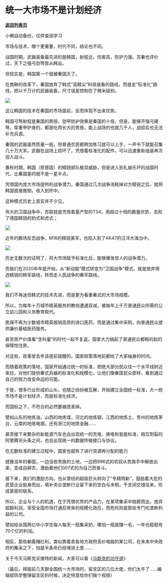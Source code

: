 # 统一大市场不是计划经济

[**返回列表页**](/gzh/政事堂2019)

小懒自动备份，仅供查阅学习

市场与技术，哪个更重要，时代不同，结论也不同。  

  

战国时期，武器装备最先进的是韩国，射程远，伤害高，防护力强。苏秦也评价过，天下之强弓劲弩皆从韩出。  

  

但现实是，韩国第一个就被秦国灭了。

  

在商鞅的改革下，秦国放弃了韩式“高精尖”科技装备的路线，而是走“标准化”路线，把以千万计的武器装备，尺寸误差控制在了微米级别。  

  

![](https://mmbiz.qpic.cn/mmbiz_gif/rxhS23yu8cOMSHpd6t6mibxWHpl9YAPlicG0JPTJJ0EjyoxiaPWFtbqoafJUJIy0zf4oymQ8StsBWaicWSKsmehvdg/640?wx_fmt=gif)

  

这让韩国的技术在秦国的市场面前，反而体现不出来优势。  

  

韩国弓弩射程是秦国的两倍，铠甲防护效果是秦国的十倍，但是，能够开强弓硬弩，穿重甲护身的，都是吃肉长大的贵族，能上战场的也就几千人，战损后也无法补充兵源。

  

秦国的武器虽然质量一般，但普通农民都稍加练习就可以上手，一声令下就能召集几十万大军。武器在战场上损坏了，凭借着标准化的配件，可以迅速重新组装再次投入战斗。

  

春秋时期，韩国（原晋国）的精锐部队极具威胁，但是进入到礼崩乐坏的战国时代，比秦国差的就不是一星半点。  

  

凭借国内庞大市场提供的战争潜力，秦国通过几次战争消耗掉对方精锐之后，就把韩国直接推倒，收入到怀中。  

  

这种模式历史上其实并不少见。  

  

伟大的卫国战争中，苏联就是凭借着量产型的T34，用超过十倍的数量优势，击败了德国精锐的豹式和虎式；

  

![](https://mmbiz.qpic.cn/mmbiz_jpg/rxhS23yu8cOMSHpd6t6mibxWHpl9YAPlicxnn4RGJo4jFoC4FLt0XqGcth08MTiadvMqibl0j2Z4FzdI4w3dBPuQIQ/640?wx_fmt=jpeg)

  

近年的数场反恐战争，M16的精锐美军，也陷入到了AK47的汪洋大海当中。

  

![](https://mmbiz.qpic.cn/mmbiz_jpg/rxhS23yu8cOMSHpd6t6mibxWHpl9YAPlicvz8acRJTJZ2TTyIEibfHZEVFfCVaZKaSh1fia616YoFTNficfRib8D6C8w/640?wx_fmt=jpeg)

  

历史无数次的证明了，将大市场赋予标准化后，能够爆发惊人的战争潜力。

  

而我们在2020年年底开始，从“新动能”模式转变为“卫国战争”模式，就是放弃筛选精锐的韩军路线，转而走人民战争的秦军路线。  

  

![](https://mmbiz.qpic.cn/mmbiz_jpg/rxhS23yu8cOMSHpd6t6mibxWHpl9YAPlicDfxxc1vNvDj37nHjxUKevBqyyUB0h5HsATl6dfCoS2ncMWW51oqfeQ/640?wx_fmt=jpeg)

  

我们不再迷信韩式的技术先进，而是更为看重秦式的大市场规模。

  

所以，为每年十万城市精英服务的教培遭遇双减，被每年上千万普通民众所需的公立幼儿园和义务教育取代。

  

医保不再为少数城市精英报销高昂的进口医药，而是通过集中采购，向普通民众提供廉价基础医药服务。

  

甚至房产价值看“含科量”的时代一起不复返，国家大力搞起了普通民众都租的起的保障性住房。  

  

对这些，政事堂去年该提前提醒的，国家政策落地前都给了大家抽身的时间。  

  

而随着政策的落地，国家开始通过统一的标准，把绝大部分民众往一个水平线附近来拉，对他们提供秦式兵器的标准化和规模化，让他们像秦国民众那样，看到通过自己的努力改变命运的可能。

  

于是，很多行业形成的山头，也随之纷纷被瓦解，开始建立全国统一标准，大一统市场不是计划经济，而是标准化经济。

  

而国标之下，不符合的必然要被改革掉。  

  

譬如山东的地炼油，山西的地炼煤，河北的地炼钢，江西的地炼土，贵州的地炼茅台，云南的地炼电烟，还有浙江的地炼金融......

  

甚至接下来繁杂的新能源汽车也会出现统一的充电、换电和氢能标准，相互割裂的阿里腾讯头条之间，也会出现统一的数据传输接口与协议。

  

在无数标准的建立过程中，国家也就有了进行资源再分配的能力  

  

就像当年的秦国，一边没收贵族的土地，一边把996式的农奴从贵族手中解放出来，变成自耕农，激励着他们007式的为自己而奋斗。

  

接下来，我们的激励方向，也从曾经的超级巨头转向了“专精特新”，鼓励着大批的民营企业挺身而出，填补央企垄断行业留下来的空白与末梢，干支间交错往来，形成紧密的联系。  

  

所以，企业与个人的机遇，在于凭借优秀的产品力，在某项集采中脱颖而出，放弃超额利润，享受全国市场打通后带来的规模化效应，而危险则是那些专门吃垄断利益的公司。  

  

譬如给全国两亿中小学生每人每天一瓶集采奶，哪怕一瓶就赚一毛，一年也稳稳有70个亿的利润。

  

相反，那些躺着赚红利，类似靠着卖各地方政府高价电脑的某公司，在未来中央政府的集采之下，怕是半条命已经埋进土里.......

  

  

关于今天马斯克买推特的新闻，大家可以看《[马斯克的功守道](https://mp.weixin.qq.com/s?__biz=Mzg3MDMwNDIyOA==&mid=2247485965&idx=1&sn=ed0f4780517540030113fc346451fe6a&scene=21#wechat_redirect)》  

  

（最后，拜服前几天聊全国统一大市场时，留言区的几位大佬，你们太牛了......编辑部同学整理留言区的时候，决定特意给你们做个视频）  

  

